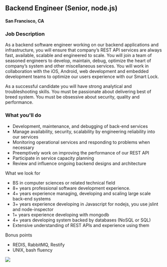 ## Backend Engineer (Senior, node.js)
#### San Francisco, CA

### Job Description 
As a backend software engineer working on our backend applications and infrastructure, you will ensure that company’s REST API services are always fast, available, scalable and engineered to scale.  You will join a team of seasoned engineers to develop, maintain, debug, optimize the heart of company’s system and other miscellaneous services. You will work in collaboration with the iOS, Android, web development and embedded development teams to optimize our users experience with our Smart Lock.   

As a successful candidate you will have strong analytical and troubleshooting skills. You must be passionate about delivering best of breed system. You must be obsessive about security, quality and performance.

### What you'll do
+ Development, maintenance, and debugging of back-end services
+ Manage availability, security, scalability by engineering reliability into our services
+ Monitoring operational services and responding to problems when necessary
+ Preemptively work on improving the performance of our REST API
+ Participate in service capacity planning
+ Review and influence ongoing backend designs and architecture

What we look for
+ BS in computer sciences or related technical field
+ 8+ years professional software development experience.
+ 4+  years experience managing, developing and scaling large scale back-end systems
+ 3+ years experience developing in Javascript for nodejs, you use jslint and node-inspector
+ 1+ years experience developing with mongodb
+ 4+ years developing system backed by databases (NoSQL or SQL)
+ Extensive understanding of REST APIs and experience using them

Bonus points
+ REDIS, RabbitMQ, Restify
+ UNIX, bash fluency



[<img src="https://dabuttonfactory.com/button.png?t=Apply&f=Calibri-Bold&ts=24&tc=fff&tshs=1&tshc=000&hp=20&vp=8&c=5&bgt=gradient&bgc=3d85c6&ebgc=073763">](https://localhost:3000/users/auth/github?job_id=qxvndxn0-backend-engineer-senior-node-js/)
